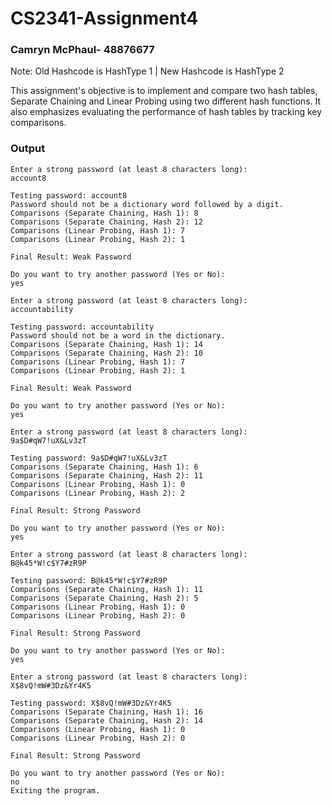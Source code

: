 # CS2341-Assignment4
### Camryn McPhaul- 48876677
Note: Old Hashcode is HashType 1 | New Hashcode is HashType 2

This assignment's objective is to implement and compare two hash tables, Separate Chaining and Linear Probing using two different hash functions. It also emphasizes evaluating the performance of hash tables by tracking key comparisons.

### Output 
```
Enter a strong password (at least 8 characters long):
account8

Testing password: account8
Password should not be a dictionary word followed by a digit.
Comparisons (Separate Chaining, Hash 1): 8
Comparisons (Separate Chaining, Hash 2): 12
Comparisons (Linear Probing, Hash 1): 7
Comparisons (Linear Probing, Hash 2): 1

Final Result: Weak Password

Do you want to try another password (Yes or No):
yes

Enter a strong password (at least 8 characters long):
accountability

Testing password: accountability
Password should not be a word in the dictionary.
Comparisons (Separate Chaining, Hash 1): 14
Comparisons (Separate Chaining, Hash 2): 10
Comparisons (Linear Probing, Hash 1): 7
Comparisons (Linear Probing, Hash 2): 1

Final Result: Weak Password

Do you want to try another password (Yes or No):
yes

Enter a strong password (at least 8 characters long):
9a$D#qW7!uX&Lv3zT

Testing password: 9a$D#qW7!uX&Lv3zT
Comparisons (Separate Chaining, Hash 1): 6
Comparisons (Separate Chaining, Hash 2): 11
Comparisons (Linear Probing, Hash 1): 0
Comparisons (Linear Probing, Hash 2): 2

Final Result: Strong Password

Do you want to try another password (Yes or No):
yes

Enter a strong password (at least 8 characters long):
B@k45*W!c$Y7#zR9P

Testing password: B@k45*W!c$Y7#zR9P
Comparisons (Separate Chaining, Hash 1): 11
Comparisons (Separate Chaining, Hash 2): 5
Comparisons (Linear Probing, Hash 1): 0
Comparisons (Linear Probing, Hash 2): 0

Final Result: Strong Password

Do you want to try another password (Yes or No):
yes

Enter a strong password (at least 8 characters long):
X$8vQ!mW#3Dz&Yr4K5

Testing password: X$8vQ!mW#3Dz&Yr4K5
Comparisons (Separate Chaining, Hash 1): 16
Comparisons (Separate Chaining, Hash 2): 14
Comparisons (Linear Probing, Hash 1): 0
Comparisons (Linear Probing, Hash 2): 0

Final Result: Strong Password

Do you want to try another password (Yes or No):
no
Exiting the program.
``` 
